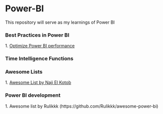 # Power-BI
This repository will serve as my learnings of Power BI
<h3>Best Practices in Power BI</h3>
1. <a href="https://www.tessellationtech.io/optimizing-power-bi-reports/#:~:text=The%20fastest%20way%20to%20optimize%20your%20Power%20BI,used%20in%20any%20of%20your%20reports%20or%20calculations.">Optimize Power BI performance</a>
<h3>Time Intelligence Functions</h3>
<h3>Awesome Lists</h3>
1. <a href="https://github.com/NajiElKotob/Awesome-Power-BI">Awesome List by Naji El Kotob</a>
<h3>Power BI development </h3>
1. Awesome list by Rulikkk (https://github.com/Rulikkk/awesome-power-bi)
